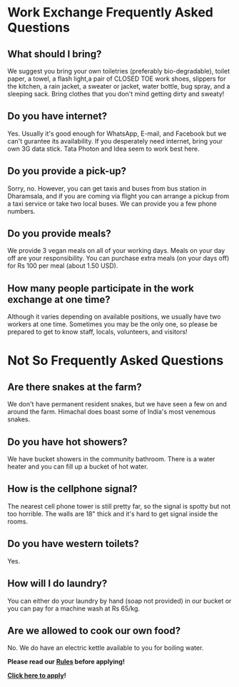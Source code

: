 <!--

Title: Frequently Asked Questions

-->

Work Exchange Frequently Asked Questions
=========

## What should I bring?
We suggest you bring your own toiletries (preferably bio-degradable), toilet paper, a towel, a flash light,a pair of CLOSED TOE work shoes, slippers for the kitchen, a rain jacket, a sweater or jacket, water bottle, bug spray, and a sleeping sack. Bring clothes that you don't mind getting dirty and sweaty!

## Do you have internet?
Yes. Usually it's good enough for WhatsApp, E-mail, and Facebook but we can't gurantee its availability. If you desperately need internet, bring your own 3G data stick. Tata Photon and Idea seem to work best here.

## Do you provide a pick-up?
Sorry, no. However, you can get taxis and buses from bus station in Dharamsala, and if you are coming via flight you can arrange a pickup from a taxi service or take two local buses. We can provide you a few phone numbers.

## Do you provide meals?
We provide 3 vegan meals on all of your working days. Meals on your day off are your responsibility. You can purchase extra meals (on your days off) for Rs 100 per meal (about 1.50 USD).

## How many people participate in the work exchange at one time?
Although it varies depending on available positions, we usually have two workers at one time. Sometimes you may be the only one, so please be prepared to get to know staff, locals, volunteers, and visitors!

Not So Frequently Asked Questions
=========

## Are there snakes at the farm?
We don't have permanent resident snakes, but we have seen a few on and around the farm. Himachal does boast some of India's most venemous snakes.

## Do you have hot showers?
We have bucket showers in the community bathroom. There is a water heater and you can fill up a bucket of hot water.

## How is the cellphone signal?
The nearest cell phone tower is still pretty far, so the signal is spotty but not too horrible. The walls are 18" thick and it's hard to get signal inside the rooms. 

## Do you have western toilets?
Yes. 

## How will I do laundry?
You can either do your laundry by hand (soap not provided) in our bucket or you can pay for a machine wash at Rs 65/kg.

## Are we allowed to cook our own food?
No. We do have an electric kettle available to you for boiling water.

**Please read our [Rules](/?p=rules) before applying!**

**[Click here to apply](https://goo.gl/9kJYdv)!**
